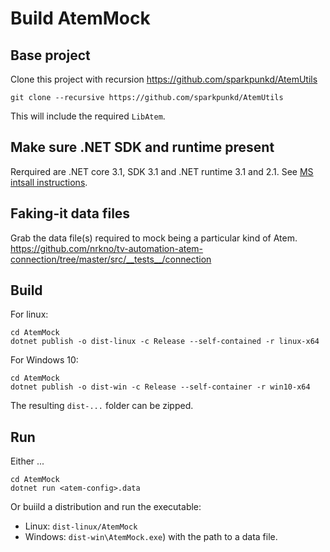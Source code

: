 # Build AtemMock

## Base project

Clone this project with recursion https://github.com/sparkpunkd/AtemUtils

    git clone --recursive https://github.com/sparkpunkd/AtemUtils

This will include the required `LibAtem`.

## Make sure .NET SDK and runtime present

Rerquired are .NET core 3.1, SDK 3.1 and .NET runtime 3.1 and 2.1. See [MS intsall instructions](https://docs.microsoft.com/en-us/dotnet/core/install/).

## Faking-it data files

Grab the data file(s) required to mock being a particular kind of Atem. https://github.com/nrkno/tv-automation-atem-connection/tree/master/src/__tests__/connection

## Build

For linux:

    cd AtemMock
    dotnet publish -o dist-linux -c Release --self-contained -r linux-x64

For Windows 10:

    cd AtemMock
    dotnet publish -o dist-win -c Release --self-container -r win10-x64

The resulting `dist-...` folder can be zipped.

## Run

Either ...

    cd AtemMock
    dotnet run <atem-config>.data

Or buiild a distribution and run the executable:

* Linux: `dist-linux/AtemMock`
* Windows: `dist-win\AtemMock.exe`) with the path to a data file.
